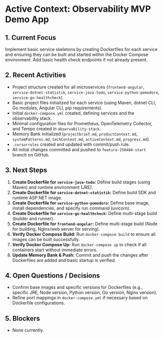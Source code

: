 # Active Context: Observability MVP Demo App

## 1. Current Focus

Implement basic service skeletons by creating Dockerfiles for each service and ensuring they can be built and started within the Docker Compose environment. Add basic health check endpoints if not already present.

## 2. Recent Activities

-   Project structure created for all microservices (`frontend-angular`, `service-dotnet-statistik`, `service-java-todo`, `service-python-pomodoro`, `service-go-healthcheck`).
-   Basic project files initialized for each service (using Maven, dotnet CLI, Go modules, Angular CLI, pip requirements).
-   Initial `docker-compose.yml` created, defining services and the observability stack.
-   Minimal configuration files for Prometheus, OpenTelemetry Collector, and Tempo created in `observability-stack`.
-   Memory Bank initialized (`projectbrief.md`, `productContext.md`, `systemPatterns.md`, `techContext.md`, `activeContext.md`, `progress.md`).
-   `.cursorrules` created and updated with commit/push rule.
-   All initial changes committed and pushed to `feature-250404-start` branch on GitHub.

## 3. Next Steps

1.  **Create Dockerfile for `service-java-todo`:** Define build stages (using Maven) and runtime environment (JRE).
2.  **Create Dockerfile for `service-dotnet-statistik`:** Define build SDK and runtime ASP.NET image.
3.  **Create Dockerfile for `service-python-pomodoro`:** Define base image, install dependencies, and specify run command (uvicorn).
4.  **Create Dockerfile for `service-go-healthcheck`:** Define multi-stage build (builder and runner).
5.  **Create Dockerfile for `frontend-angular`:** Define multi-stage build (Node for building, Nginx/web server for serving).
6.  **Verify Docker Compose Build:** Run `docker-compose build` to ensure all images can be built successfully.
7.  **Verify Docker Compose Up:** Run `docker-compose up` to check if all containers start without immediate errors.
8.  **Update Memory Bank & Push:** Commit and push the changes after Dockerfiles are added and basic startup is verified.

## 4. Open Questions / Decisions

-   Confirm base images and specific versions for Dockerfiles (e.g., specific JRE, Node version, Python version, Go version, Nginx version).
-   Refine port mappings in `docker-compose.yml` if necessary based on Dockerfile configurations.

## 5. Blockers

-   None currently. 